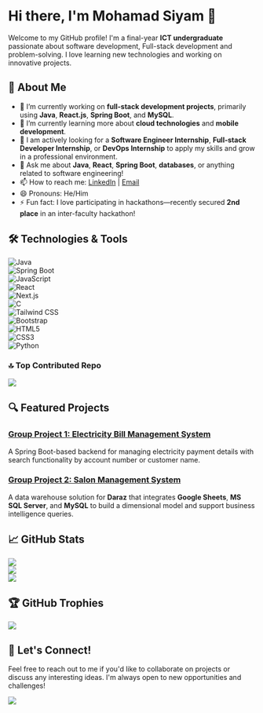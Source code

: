 # Hi there, I'm Mohamad Siyam 👋

Welcome to my GitHub profile! I'm a final-year **ICT undergraduate** passionate about software development, Full-stack development and problem-solving.
I love learning new technologies and working on innovative projects.

## 🚀 About Me

- 🔭 I’m currently working on **full-stack development projects**, primarily using **Java**, **React.js**, **Spring Boot**, and **MySQL**.
- 🌱 I’m currently learning more about **cloud technologies** and **mobile development**.
- 💼 I am actively looking for a **Software Engineer Internship**, **Full-stack Developer Internship**, or **DevOps Internship** to apply my skills and grow in a professional environment.
- 💬 Ask me about **Java**, **React**, **Spring Boot**, **databases**, or anything related to software engineering!
- 📫 How to reach me: [LinkedIn](https://www.linkedin.com/in/mohamad-siyam-a7b399173) | [Email](mailto:mohamadsiyam66@gmail.com)
- 😄 Pronouns: He/Him
- ⚡ Fun fact: I love participating in hackathons—recently secured **2nd place** in an inter-faculty hackathon!

## 🛠️ Technologies & Tools
![Java](https://img.shields.io/badge/java-%23ED8B00.svg?style=for-the-badge&logo=openjdk&logoColor=white)  
![Spring Boot](https://img.shields.io/badge/springboot-%236DB33F.svg?style=for-the-badge&logo=springboot&logoColor=white)  
![JavaScript](https://img.shields.io/badge/javascript-%23323330.svg?style=for-the-badge&logo=javascript&logoColor=%23F7DF1E)  
![React](https://img.shields.io/badge/react-%2320232a.svg?style=for-the-badge&logo=react&logoColor=%2361DAFB)  
![Next.js](https://img.shields.io/badge/next.js-%23000000.svg?style=for-the-badge&logo=next.js&logoColor=white)  
![C](https://img.shields.io/badge/c-%2300599C.svg?style=for-the-badge&logo=c&logoColor=white)  
![Tailwind CSS](https://img.shields.io/badge/tailwindcss-%2338B2AC.svg?style=for-the-badge&logo=tailwind-css&logoColor=white)  
![Bootstrap](https://img.shields.io/badge/bootstrap-%238511FA.svg?style=for-the-badge&logo=bootstrap&logoColor=white)  
![HTML5](https://img.shields.io/badge/html5-%23E34F26.svg?style=for-the-badge&logo=html5&logoColor=white)  
![CSS3](https://img.shields.io/badge/css3-%231572B6.svg?style=for-the-badge&logo=css3&logoColor=white)  
![Python](https://img.shields.io/badge/python-%2314354C.svg?style=for-the-badge&logo=python&logoColor=white)  

### 🔝 Top Contributed Repo
![](https://github-contributor-stats.vercel.app/api?username=MohamadSiyam66&limit=5&theme=radical&combine_all_yearly_contributions=true)

## 🔍 Featured Projects

### [Group Project 1: Electricity Bill Management System](https://github.com/MuhammedJamzeeth/Electricity-Billing-System)
A Spring Boot-based backend for managing electricity payment details with search functionality by account number or customer name.

### [Group Project 2: Salon Management System](https://github.com/MuhammedJamzeeth/Salon-Management-System)
A data warehouse solution for **Daraz** that integrates **Google Sheets**, **MS SQL Server**, and **MySQL** to build a dimensional model and support business intelligence queries.

## 📈 GitHub Stats

![](https://github-readme-stats.vercel.app/api?username=MohamadSiyam66&theme=dark&hide_border=false&include_all_commits=false&count_private=false)<br/>
![](https://github-readme-streak-stats.herokuapp.com/?user=MohamadSiyam66&theme=dark&hide_border=false)<br/>
![](https://github-readme-stats.vercel.app/api/top-langs/?username=MohamadSiyam66&theme=dark&hide_border=false&include_all_commits=false&count_private=false&layout=compact)


## 🏆 GitHub Trophies
![](https://github-profile-trophy.vercel.app/?username=MohamadSiyam66&theme=radical&no-frame=false&no-bg=false&margin-w=4)

## 💬 Let's Connect!

Feel free to reach out to me if you'd like to collaborate on projects or discuss any interesting ideas. I'm always open to new opportunities and challenges!

[![](https://visitcount.itsvg.in/api?id=MohamadSiyam66&icon=3&color=1)](https://visitcount.itsvg.in)
